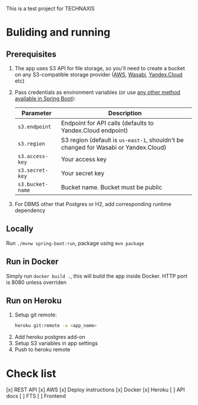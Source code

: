 This is a test project for TECHNAXIS

# Buliding and running

## Prerequisites

1. The app uses S3 API for file storage, so you'll need to create a bucket on any S3-compatible storage provider 
([AWS](https://aws.amazon.com), [Wasabi](https://wasabi.com), [Yandex.Cloud](https://cloud.yandex.ru/) etc)

2. Pass credentials as environment variables (or use [any other method available in Spring Boot](https://docs.spring.io/spring-boot/docs/current/reference/html/boot-features-external-config.html)):

    Parameter       | Description
    -------------   |----------
    `s3.endpoint`   | Endpoint for API calls (defaults to Yandex.Cloud endpoint)
    `s3.region`     | S3 region (default is `us-east-1`, shouldn't be changed for Wasabi or Yandex.Cloud)
    `s3.access-key` | Your access key
    `s3.secret-key` | Your secret key    
    `s3.bucket-name`| Bucket name. Bucket must be public
    
3. For DBMS other that Postgres or H2, add corresponding runtime dependency
    
## Locally

Run `./mvnw spring-boot:run`, package using `mvn package` 

## Run in Docker

Simply run `docker build .`, this will build the app inside Docker. HTTP port is 8080 unless overriden

## Run on Heroku

1. Setup git remote: 
    ```bash
    heroku git:remote -a <app_name>
    ```
2. Add heroku postgres add-on
3. Setup S3 variables in app settings 
4. Push to heroku remote

# Check list

[x] REST API
[x] AWS
[x] Deploy instructions
[x] Docker
[x] Heroku
[ ] API docs
[ ] FTS
[ ] Frontend